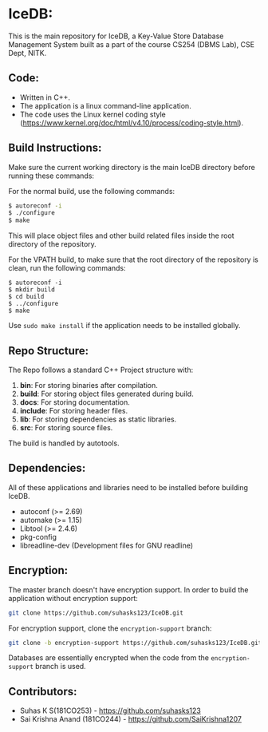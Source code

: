 # IceDB:
This is the main repository for IceDB, a Key-Value Store Database Management System built as a part of the course CS254 (DBMS Lab), CSE Dept, NITK.

## Code:
- Written in C++.
- The application is a linux command-line application.
- The code uses the Linux kernel coding style (https://www.kernel.org/doc/html/v4.10/process/coding-style.html).

## Build Instructions:
Make sure the current working directory is the main IceDB directory before running these commands:

For the normal build, use the following commands:

```bash
$ autoreconf -i
$ ./configure
$ make
```
This will place object files and other build related files inside the root directory of the repository.

For the VPATH build, to make sure that the root directory of the repository is clean, run the following commands:

```
$ autoreconf -i
$ mkdir build
$ cd build
$ ../configure
$ make
```

Use `sudo make install` if the application needs to be installed globally.

## Repo Structure:
The Repo follows a standard C++ Project structure with:
1. **bin**: For storing binaries after compilation.
2. **build**: For storing object files generated during build.
3. **docs**: For storing documentation.
4. **include**: For storing header files.
5. **lib**: For storing dependencies as static libraries.
6. **src**: For storing source files.

The build is handled by autotools.

## Dependencies:

All of these applications and libraries need to be installed before building IceDB.
- autoconf (>= 2.69)
- automake (>= 1.15)
- Libtool (>= 2.4.6)
- pkg-config
- libreadline-dev (Development files for GNU readline)

## Encryption:
The master branch doesn't have encryption support. In order to build the application without encryption support:
```bash
git clone https://github.com/suhasks123/IceDB.git
```

For encryption support, clone the `encryption-support` branch:
```bash
git clone -b encryption-support https://github.com/suhasks123/IceDB.git
```

Databases are essentially encrypted when the code from the `encryption-support` branch is used.

## Contributors:
- Suhas K S(181CO253) - https://github.com/suhasks123
- Sai Krishna Anand (181CO244) - https://github.com/SaiKrishna1207
